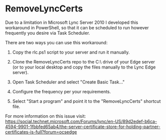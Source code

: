 # RemoveLyncCerts
Due to a limitation in Microsoft Lync Server 2010 I developed this workaround in PowerShell, so that it can be scheduled to run however frequently you desire via Task Scheduler.

There are two ways you can use this workaround:

1. Copy the rlc.ps1 script to your server and run it manually.

2. Clone the RemoveLyncCerts repo to the C:\ drive of your Edge server (or to your local desktop and copy the files manually to the Lync Edge server).

3. Open Task Scheduler and select "Create Basic Task..."

4. Configure the frequency per your requirements.

5. Select "Start a program" and point it to the "RemoveLyncCerts" shortcut file. 

For more information on this issue visit: https://social.technet.microsoft.com/Forums/lync/en-US/89d2edef-b6ca-4594-9901-1fbbfed65ab4/the-server-certificate-store-for-holding-partner-certificates-is-full?forum=ocsedge
